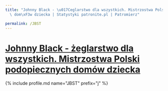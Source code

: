 ```yaml
---
title: "Johnny Black - \u017Ceglarstwo dla wszystkich. Mistrzostwa Polski podopiecznych\
  \ dom\xF3w dziecka | Statystyki patronite.pl | Patromierz"

permalink: /JBST
---
```


# [Johnny Black - żeglarstwo dla wszystkich. Mistrzostwa Polski podopiecznych domów dziecka](https://patronite.pl/JBST)

{% include profile.md name="JBST" prefix="j" %}

